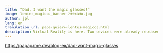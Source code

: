 ```yaml
---
title: “Dad, I want the magic glasses!”
image: lentes_magicos_banner-750x350.jpg
author: jpl
lang: en
translation_url: papa-quiero-lentes-magicos.html
description: Virtual Reality is here. Two devices were already released this year and more will come soon. What are their differences? Does Virtual Reality work?
---
```


https://papagame.dev/blog-en/dad-want-magic-glasses
